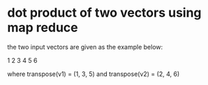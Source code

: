 # dot product of two vectors using map reduce
the two input vectors are given as the example below:

1 2
3 4
5 6

where transpose(v1) = (1, 3, 5) and transpose(v2) = (2, 4, 6)
